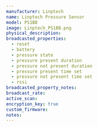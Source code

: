 ```yaml
---
manufacturer: Linptech
name: Linptech Pressure Sensor
model: PS1BB
image: Linptech_PS1BB.png
physical_description:
broadcasted_properties:
  - reset
  - battery
  - pressure state
  - pressure present duration
  - pressure not present duration
  - pressure present time set
  - pressure not present time set
  - rssi
broadcasted_property_notes:
broadcast_rate:
active_scan:
encryption_key: true
custom_firmware:
notes:
---
```

